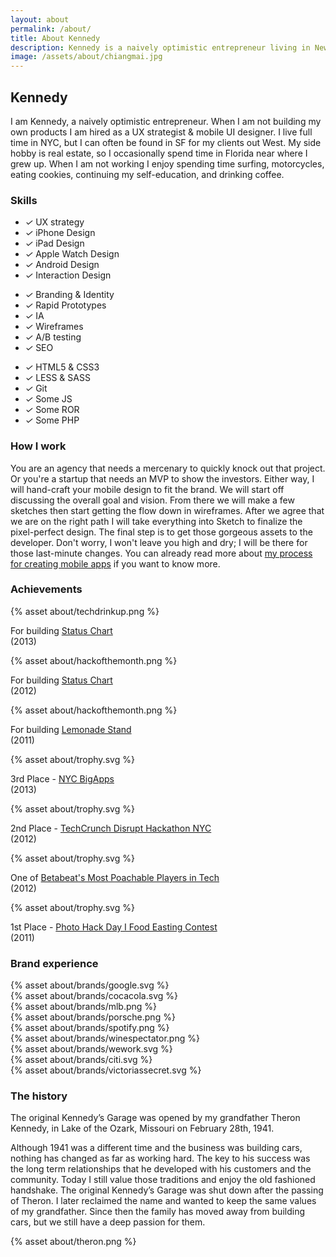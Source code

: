 ```yaml
---
layout: about
permalink: /about/
title: About Kennedy
description: Kennedy is a naively optimistic entrepreneur living in New York City.
image: /assets/about/chiangmai.jpg
---
```


<div class="row">
    <div class="col-3">
    <h2>Kennedy</h2>
  </div><!--/col-->
    <div class="col-9">
        <p>I am Kennedy, a naively optimistic entrepreneur. When I am not building my own products I am hired as a UX strategist &amp; mobile UI designer. I live full time in NYC, but I can often be found in SF for my clients out West. My side hobby is real estate, so I occasionally spend time in Florida near where I grew up. When I am not working I enjoy spending time surfing, motorcycles, eating cookies, continuing my self-education, and drinking coffee.</p>
    </div><!--/col-->
</div><!--/row-->

<div class="row">
    <div class="col-3">
    <h3>Skills</h3>
  </div><!--/col-->
    <div class="col-9">
        <div class="col-4">
          <ul class="skills">
                <li><i class="ss-icon ss-standard">&#x2713;</i> UX strategy</li>
            <li><i class="ss-icon ss-standard">&#x2713;</i> iPhone Design</li>
            <li><i class="ss-icon ss-standard">&#x2713;</i> iPad Design</li>
                <li><i class="ss-icon ss-standard">&#x2713;</i> Apple Watch Design</li>
            <li><i class="ss-icon ss-standard">&#x2713;</i> Android Design</li>
            <li><i class="ss-icon ss-standard">&#x2713;</i> Interaction Design</li>
          </ul>
        </div><!--/col-->
        <div class="col-4">
          <ul class="skills">
            <li><i class="ss-icon ss-standard">&#x2713;</i> Branding &amp; Identity</li>
                <li><i class="ss-icon ss-standard">&#x2713;</i> Rapid Prototypes</li>
            <li><i class="ss-icon ss-standard">&#x2713;</i> IA</li>
                <li><i class="ss-icon ss-standard">&#x2713;</i> Wireframes</li>
            <li><i class="ss-icon ss-standard">&#x2713;</i> A/B testing</li>
            <li><i class="ss-icon ss-standard">&#x2713;</i> SEO</li>
          </ul>
        </div><!--/col-->
        <div class="col-4">
          <ul class="skills">
                <li><i class="ss-icon ss-standard">&#x2713;</i> HTML5 &amp; CSS3</li>
            <li><i class="ss-icon ss-standard">&#x2713;</i> LESS &amp; SASS</li>
            <li><i class="ss-icon ss-standard">&#x2713;</i> Git</li>
                <li><i class="ss-icon ss-standard">&#x2713;</i> Some JS</li>
            <li><i class="ss-icon ss-standard">&#x2713;</i> Some ROR</li>
            <li><i class="ss-icon ss-standard">&#x2713;</i> Some PHP</li>
          </ul>
        </div><!--/col-->
    </div><!--/col-->
</div><!--/row-->

<div class="row">
    <div class="col-3">
        <h3>How I work</h3>
    </div><!--/col-->
    <div class="col-9">
        <p>You are an agency that needs a mercenary to quickly knock out that project. Or you're a startup that needs an MVP to show the investors. Either way, I will hand-craft your mobile design to fit the brand. We will start off discussing the overall goal and vision. From there we will make a few sketches then start getting the flow down in wireframes. After we agree that we are on the right path I will take everything into Sketch to finalize the pixel-perfect design. The final step is to get those gorgeous assets to the developer. Don't worry, I won't leave you high and dry; I will be there for those last-minute changes. You can already read more about <a href="/articles/my-process-for-creating-mobile-apps/">my process for creating mobile apps</a> if you want to know more.</p>
    </div><!--/col-->
</div><!--/row-->

<div class="row achievements">
    <div class="col-3">
        <h3>Achievements</h3>
    </div><!--/col-->
    <div class="col-9">
        <div class="col-4 thumbnail top">
            {% asset about/techdrinkup.png %}
            <p class="caption"><span>For building <a href="/projects/statuschart">Status Chart</a><br/>(2013)</span></p>
        </div><!--/col-->
        <div class="col-4 thumbnail top">
            {% asset about/hackofthemonth.png %}
            <p class="caption"><span>For building <a href="/projects/statuschart">Status Chart</a><br/>(2012)</span></p>
        </div><!--/col-->
        <div class="col-4 thumbnail top">
            {% asset about/hackofthemonth.png %}
            <p class="caption"><span>For building <a href="/projects/lemonade-stand">Lemonade Stand</a><br/>(2011)</span></p>
        </div><!--/col-->
        <div class="col-3 thumbnail">
            {% asset about/trophy.svg %}
            <p class="caption"><span>3rd Place - <a href="http://www.mikebloomberg.com/index.cfm?objectid=64301AA0-C29C-7CA2-F609C88A4873FD53">NYC BigApps</a><br/>(2013)</span></p>
        </div><!--/col-->
        <div class="col-3 thumbnail">
            {% asset about/trophy.svg %}
            <p class="caption"><span>2nd Place - <a href="http://techcrunch.com/2012/05/20/introducing-our-2012-disrupt-nyc-hackathon-winners-thingscription-poachbase-and-practikhan/">TechCrunch Disrupt Hackathon NYC</a><br/>(2012)</span></p>
        </div><!--/col-->
        <div class="col-3 thumbnail">
            {% asset about/trophy.svg %}
            <p class="caption"><span>One of <a href="http://betabeat.com/2012/04/betabeats-spring-2012-most-poachable-players-in-tech/#slide22">Betabeat's Most Poachable Players in Tech</a><br/>(2012)</span></p>
        </div><!--/col-->
        <div class="col-3 thumbnail">
            {% asset about/trophy.svg %}
            <p class="caption"><span>1st Place - <a href="http://youtu.be/qPcVn4Im1ck">Photo Hack Day I Food Easting Contest</a><br/>(2011)</span></p>
        </div><!--/col-->
    </div><!--/col-->
</div><!--/row-->

<div class="row brands">
    <div class="col-3">
        <h3>Brand experience</h3>
    </div><!--/col-->
    <div class="col-9">
        <div class="row">
            <div class="col-4 top">
                {% asset about/brands/google.svg %}
            </div><!--/col-->
            <div class="col-4 top">
                {% asset about/brands/cocacola.svg %}
            </div><!--/col-->
            <div class="col-4 top">
                {% asset about/brands/mlb.png %}
            </div><!--/col-->
            <div class="col-4 top">
                {% asset about/brands/porsche.png %}
            </div><!--/col-->
            <div class="col-4 top">
                {% asset about/brands/spotify.png %}
            </div><!--/col-->
            <div class="col-4 top">
                {% asset about/brands/winespectator.png %}
            </div><!--/col-->
            <div class="col-4">
                {% asset about/brands/wework.svg %}
            </div><!--/col-->
            <div class="col-4">
                {% asset about/brands/citi.svg %}
            </div><!--/col-->
            <div class="col-4">
                {% asset about/brands/victoriassecret.svg %}
            </div><!--/col-->
        </div><!--/row-->
    </div><!--/col-->
</div><!--/row-->

<!--

<h3>Interviews</h3>
<ul id="press-coverage">
  <li>
    <a href="http://theeastwing.net/episodes/1-kennedy">
      <img src="/img/press/theeastwing.png" alt="The East Wing">
      <p>User Experience and Community with Chris Kennedy<small>February 17th, 2012</small></p><i class="ss-icon ss-standard">&#x25B9;</i>
    </a>
  </li>
  <li>
    <a href="https://itunes.apple.com/jm/podcast/forrst-podcast/id396573610">
      <img src="/img/press/forrst.png" alt="Forrst Podcast">
      <p>Dinosaurs And Aliens #88<small>March 31st, 2011</small></p><i class="ss-icon ss-standard">&#x25B9;</i>
    </a>
  </li>
</ul>
</div>

-->

<div class="row">
    <div class="col-3">
        <h3>The history</h3>
    </div><!--/col-->
    <div class="col-9">
        <div class="col-12">
             <p>The original Kennedy&#8217;s Garage was opened by my grandfather Theron Kennedy, in Lake of the Ozark, Missouri on February 28th, 1941.</p>
        </div><!--/col-->
        <div class="col-6">
            <p>Although 1941 was a different time and the business was building cars, nothing has changed as far as working hard. The key to his success was the long term relationships that he developed with his customers and the community. Today I still value those traditions and enjoy the old fashioned handshake. The original Kennedy&#8217;s Garage was shut down after the passing of Theron. I later reclaimed the name and wanted to keep the same values of my grandfather. Since then the family has moved away from building cars, but we still have a deep passion for them.</p>
        </div><!--/col-->
        <div class="col-6">
            {% asset about/theron.png %}
        </div><!--/col-->
    </div><!--/col-->
</div><!--/row-->


<!--

Notes:
Deep inside @kennedysgarage by @mturro (http://instagram.com/p/HcUrD)

-->
